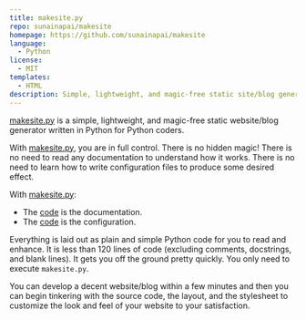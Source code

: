 ```yaml
---
title: makesite.py
repo: sunainapai/makesite
homepage: https://github.com/sunainapai/makesite
language:
  - Python
license:
  - MIT
templates:
  - HTML
description: Simple, lightweight, and magic-free static site/blog generator for Python coders.
---
```


[makesite.py][repo] is a simple, lightweight, and magic-free static
website/blog generator written in Python for Python coders.

With [makesite.py][repo], you are in full control. There is no hidden
magic! There is no need to read any documentation to understand how it
works. There is no need to learn how to write configuration files to
produce some desired effect.

With [makesite.py][repo]:

- The [code][code] is the documentation.
- The [code][code] is the configuration.

Everything is laid out as plain and simple Python code for you to read
and enhance. It is less than 120 lines of code (excluding comments,
docstrings, and blank lines). It gets you off the ground pretty quickly.
You only need to execute `makesite.py`.

You can develop a decent website/blog within a few minutes and then you
can begin tinkering with the source code, the layout, and the stylesheet
to customize the look and feel of your website to your satisfaction.

[repo]: https://github.com/sunainapai/makesite
[code]: https://github.com/sunainapai/makesite/blob/master/makesite.py
